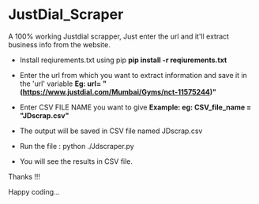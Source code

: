 # JustDial_Scraper

A 100% working Justdial scrapper, Just enter the url and it'll extract business info from the website.
- Install reqiurements.txt using pip **pip install -r reqiurements.txt**
- Enter the url from which you want to extract information and save it in the 'url' variable **Eg: url= "(https://www.justdial.com/Mumbai/Gyms/nct-11575244)"**
- Enter CSV FILE NAME you want to give **Example: eg: CSV_file_name =  "JDscrap.csv"**
- The output will be saved in CSV file named JDscrap.csv
- Run the file : python ./Jdscraper.py

- You will see the results in CSV file.

Thanks !!!

Happy coding...
